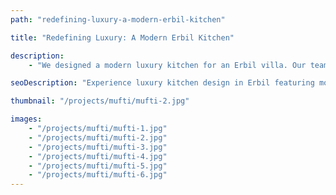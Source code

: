 ```yaml
---
path: "redefining-luxury-a-modern-erbil-kitchen"

title: "Redefining Luxury: A Modern Erbil Kitchen"

description:
    - "We designed a modern luxury kitchen for an Erbil villa. Our team combined new design styles with Kurdish culture to make a beautiful and useful kitchen. The space features high-end appliances, smooth countertops, and elegant cabinets. The layout makes cooking and moving around easy. Natural light fills the room, creating a warm and welcoming feeling. This kitchen shows how modern design can make daily life both comfortable and stylish. Contact us to discuss your kitchen design."

seoDescription: "Experience luxury kitchen design in Erbil featuring modern aesthetics, Kurdish cultural elements & premium finishes. Transform your space with our expert designers. Create a stunning kitchen that combines high-end appliances, elegant cabinetry & smart layouts."

thumbnail: "/projects/mufti/mufti-2.jpg"

images:
    - "/projects/mufti/mufti-1.jpg"
    - "/projects/mufti/mufti-2.jpg"
    - "/projects/mufti/mufti-3.jpg"
    - "/projects/mufti/mufti-4.jpg"
    - "/projects/mufti/mufti-5.jpg"
    - "/projects/mufti/mufti-6.jpg"
---
```

